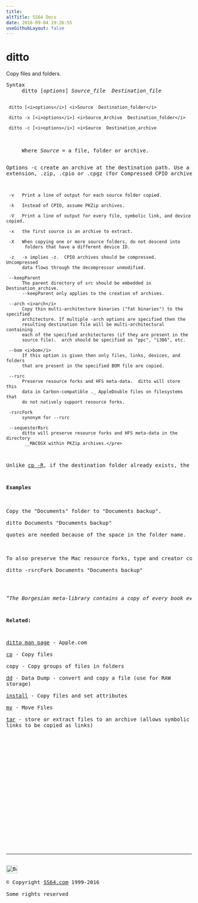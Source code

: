 ```yaml
---
title:
altTitle: SS64 Docs
date: 2016-09-04 19:26:55
useGithubLayout: false
---
```

<!-- #BeginLibraryItem "/Library/head_osx.lbi" --><!-- #EndLibraryItem --><h1>ditto</h1> 
<p>Copy files and folders.</p>
<pre>Syntax
     ditto [<i>options</i>] <i>Source_file  Destination_file</i>

     ditto [<i>options</i>] <i>Source  Destination_folder</i>

     ditto -x [<i>options</i>] <i>Source_Archive  Destination_folder</i>

     ditto -c [<i>options</i>] <i>Source  Destination_archive
</i>
     Where <i>Source </i>= a file, folder or archive.

Options
     -c   create an archive at the destination path.
          Use a file extension, .zip, .cpio or .cpgz (for Compressed CPIO archives)

     -v   Print a line of output for each source folder copied.

     -k   Instead of CPIO, assume PKZip archives.

     -V   Print a line of output for every file, symbolic link, and device copied.

     -x   the first source is an archive to extract.

     -X   When copying one or more source folders, do not descend into
           folders that have a different device ID.

     -z   -x implies -z.  CPIO archives should be compressed.  Uncompressed
          data flows through the decompressor unmodified.

     --keepParent
          The parent directory of src should be embedded in Destination_archive.
          --keepParent only applies to the creation of archives.

     --arch <i>arch</i>
          Copy thin multi-architecture binaries ("fat binaries") to the specified
          architecture. If multiple -arch options are specified then the
          resulting destination file will be multi-architectural containing
          each of the specified architectures (if they are present in the
          source file).  arch should be specified as "ppc", "i386", etc.

     --bom <i>bom</i>
          If this option is given then only files, links, devices, and folders
          that are present in the specified BOM file are copied.

     --rsrc
          Preserve resource forks and HFS meta-data.  ditto will store this
          data in Carbon-compatible ._ AppleDouble files on filesystems that
          do not natively support resource forks.

     -rsrcFork
          synonym for --rsrc

     --sequesterRsrc
          ditto will preserve resource forks and HFS meta-data in the directory
           __MACOSX within PKZip archives.</pre>
<p>Unlike <a href="cp.html">cp -R</a>, if the destination folder already exists, the existing contents will be <i>merged</i> with the contents of the folder being copied. </p>
<p><b>Examples</b><br>
<br>
Copy the "Documents" folder to "Documents backup".<br>
<span class="code">ditto Documents "Documents backup"</span><br>
quotes are needed because of the space in the folder name.<br>
<br>
To also preserve the Mac resource forks, type and creator codes use:<br>
<span class="code">ditto -rsrcFork Documents "Documents backup"</span><br>
</p>
<p class="quote"><i>“The Borgesian meta-library contains a copy of every book ever written, but my dream-artifact is already, and always, every book ever written, on demand” - William Gibson </i></p>
<p><b>Related:</b></p>
<p><a href="https://developer.apple.com/legacy/library/documentation/Darwin/Reference/ManPages/man1/ditto.1.html">ditto man page</a> - Apple.com<br>
<a href="cp.html">cp</a> - Copy files<br>
copy - Copy groups of files in folders<br>
<a href="dd.html">dd</a> - Data Dump - convert and copy a file (use for RAW 
storage)<br>
<a href="install.html">install</a> - Copy files and set attributes<br>
<a href="mv.html">mv</a> - Move Files<br>
<a href="tar.html">tar</a> - store or extract files to an archive (allows symbolic 
links to be copied as links)</p><!-- #BeginLibraryItem "/Library/foot_osx.lbi" --><p>
<!-- OSX300 -->
<ins class="adsbygoogle" style="display:inline-block;width:300px;height:250px" data-ad-client="ca-pub-6140977852749469" data-ad-slot="1823340303"></ins>
<script>
(adsbygoogle = window.adsbygoogle || []).push({});
</script></p>
<hr>
<div id="bl" class="footer"><a href="ditto.html#"><img src="../images/top.png" width="30" height="22" alt="Back to the Top"></a></div>
<div id="br" class="footer, tagline">© Copyright <a href="../index.html">SS64.com</a> 1999-2016<br>
Some rights reserved</div><!-- #EndLibraryItem -->
